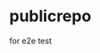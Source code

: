 # publicrepo
for e2e test




















































































































































































































































































































































































































































































































































































































































































































































































































































































































































































































































































































































































































































































































































































